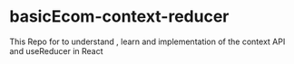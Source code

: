 # basicEcom-context-reducer
This Repo for to understand , learn and implementation of the context API and useReducer in React
